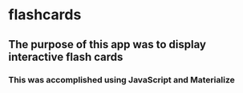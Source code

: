 # flashcards

## The purpose of this app was to display interactive flash cards

### This was accomplished using JavaScript and Materialize 
